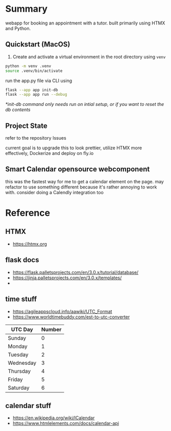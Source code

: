 # Summary

webapp for booking an appointment with a tutor.
built primarily using HTMX and Python.


## Quickstart (MacOS)
1. Create and activate a virtual environment in the root directory using `venv`
```bash
python -m venv .venv
source .venv/bin/activate
```
run the app.py file via CLI using 
```bash 
flask --app app init-db
flask --app app run --debug
```
*\*init-db command only needs run on intial setup, or if you want to reset the db contents*


## Project State
refer to the repository Issues 

current goal is to upgrade this to look prettier, utilize HTMX more effectively, Dockerize and deploy on fly.io


## Smart Calendar opensource webcomponent
this was the fastest way for me to get a calendar element on the page. may refactor to use something
different because it's rather annoying to work with. consider doing a Calendly integration too

# Reference
## HTMX
- https://htmx.org

## flask docs
- https://flask.palletsprojects.com/en/3.0.x/tutorial/database/
- https://jinja.palletsprojects.com/en/3.0.x/templates/
- 
## time stuff
- https://agileappscloud.info/aawiki/UTC_Format
- https://www.worldtimebuddy.com/est-to-utc-converter

| UTC Day   | Number |
| --------- | ------ |
| Sunday    | 0      |
| Monday    | 1      |
| Tuesday   | 2      |
| Wednesday | 3      |
| Thursday  | 4      |
| Friday    | 5      |
| Saturday  | 6      |
## calendar stuff
- https://en.wikipedia.org/wiki/ICalendar
- https://www.htmlelements.com/docs/calendar-api
